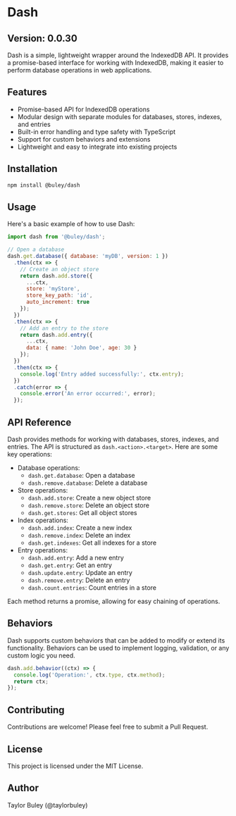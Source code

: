 # Dash
## Version: 0.0.30

Dash is a simple, lightweight wrapper around the IndexedDB API. It provides a promise-based interface for working with IndexedDB, making it easier to perform database operations in web applications.

## Features

- Promise-based API for IndexedDB operations
- Modular design with separate modules for databases, stores, indexes, and entries
- Built-in error handling and type safety with TypeScript
- Support for custom behaviors and extensions
- Lightweight and easy to integrate into existing projects

## Installation

```bash
npm install @buley/dash
```

## Usage

Here's a basic example of how to use Dash:

```javascript
import dash from '@buley/dash';

// Open a database
dash.get.database({ database: 'myDB', version: 1 })
  .then(ctx => {
    // Create an object store
    return dash.add.store({
      ...ctx,
      store: 'myStore',
      store_key_path: 'id',
      auto_increment: true
    });
  })
  .then(ctx => {
    // Add an entry to the store
    return dash.add.entry({
      ...ctx,
      data: { name: 'John Doe', age: 30 }
    });
  })
  .then(ctx => {
    console.log('Entry added successfully:', ctx.entry);
  })
  .catch(error => {
    console.error('An error occurred:', error);
  });
```

## API Reference

Dash provides methods for working with databases, stores, indexes, and entries. The API is structured as `dash.<action>.<target>`. Here are some key operations:

- Database operations:
  - `dash.get.database`: Open a database
  - `dash.remove.database`: Delete a database
- Store operations:
  - `dash.add.store`: Create a new object store
  - `dash.remove.store`: Delete an object store
  - `dash.get.stores`: Get all object stores
- Index operations:
  - `dash.add.index`: Create a new index
  - `dash.remove.index`: Delete an index
  - `dash.get.indexes`: Get all indexes for a store
- Entry operations:
  - `dash.add.entry`: Add a new entry
  - `dash.get.entry`: Get an entry
  - `dash.update.entry`: Update an entry
  - `dash.remove.entry`: Delete an entry
  - `dash.count.entries`: Count entries in a store

Each method returns a promise, allowing for easy chaining of operations.

## Behaviors

Dash supports custom behaviors that can be added to modify or extend its functionality. Behaviors can be used to implement logging, validation, or any custom logic you need.

```javascript
dash.add.behavior((ctx) => {
  console.log('Operation:', ctx.type, ctx.method);
  return ctx;
});
```

## Contributing

Contributions are welcome! Please feel free to submit a Pull Request.

## License

This project is licensed under the MIT License.

## Author

Taylor Buley (@taylorbuley)
